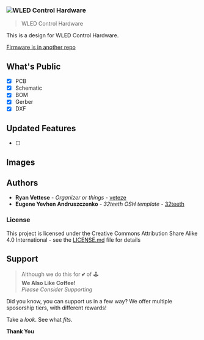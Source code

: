 ### ![WLED Control Hardware](https://github.com/ima-jin/imajin-OSH-boilerplate/raw/main/assets/github.bmp)
> WLED Control Hardware

This is a design for WLED Control Hardware.

[Firmware is in another repo](https://github.com/ima-jin/WLED-Control)

## What's Public

- [x] PCB
- [x] Schematic
- [x] BOM
- [x] Gerber
- [x] DXF

## Updated Features

- [ ] 

## Images

## Authors

* **Ryan Vettese** - *Organizer or things* - [veteze](https://github.com/veteze)
* **Eugene Yevhen Andruszczenko** - *32teeth OSH template* - [32teeth](https://github.com/32teeth)

### License

This project is licensed under the Creative Commons Attribution Share Alike 4.0 International - see the [LICENSE.md](LICENSE.md) file for details


## Support
> Although we do this for 💕 of 🕹️<br/>
> **We Also Like Coffee!** <br/>
> *Please Consider Supporting* <br/>



Did you know, you can support us in a few way? We offer multiple sposorship tiers, with different rewards!

Take a *look*. 
See what *fits*.

**Thank You**




